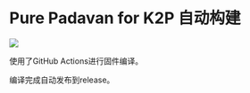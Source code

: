 # Pure Padavan for K2P 自动构建
[![](https://github.com/SuzukiHonoka/Padavan-CI-Build/workflows/Padavan%20K2P%20CI/badge.svg)](https://github.com/SuzukiHonoka/Padavan-CI-Build/actions)

使用了GitHub Actions进行固件编译。

编译完成自动发布到release。
